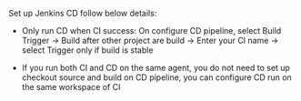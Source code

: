 Set up Jenkins CD follow below details:
- Only run CD when CI success: On configure CD pipeline, select Build Trigger -> Build after other project are build -> Enter your CI name -> select Trigger only if build is stable 

- If you run both CI and CD on the same agent, you do not need to set up checkout source and build on CD pipeline, you can configure CD run on the same workspace of CI